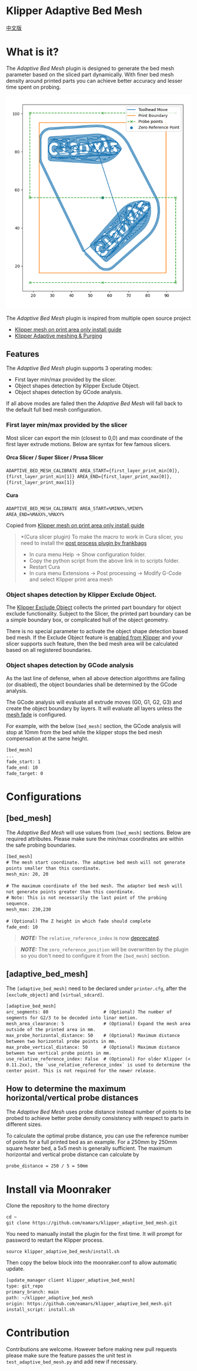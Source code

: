 Klipper Adaptive Bed Mesh
===
[中文版](readme_zh_cn.md)

# What is it?
The *Adaptive Bed Mesh* plugin is designed to generate the bed mesh parameter based on the sliced part dynamically. 
With finer bed mesh density around printed parts you can achieve better accuracy and lesser time spent on probing.

![bed_mesh_path](resources/bed_mesh_path.png)

The *Adaptive Bed Mesh* plugin is inspired from multiple open source project
- [Klipper mesh on print area only install guide](https://gist.github.com/ChipCE/95fdbd3c2f3a064397f9610f915f7d02)
- [Klipper Adaptive meshing & Purging](https://github.com/kyleisah/Klipper-Adaptive-Meshing-Purging)

## Features
The *Adaptive Bed Mesh* plugin supports 3 operating modes: 
- First layer min/max provided by the slicer.
- Object shapes detection by Klipper Exclude Object.
- Object shapes detection by GCode analysis.

If all above modes are failed then the *Adaptive Bed Mesh* will fall back to the default full bed mesh configuration. 

### First layer min/max provided by the slicer
Most slicer can export the min (closest to 0,0) and max coordinate of the first layer extrude motions. 
Below are syntax for few famous slicers. 
#### Orca Slicer / Super Slicer / Prusa Slicer

    ADAPTIVE_BED_MESH_CALIBRATE AREA_START={first_layer_print_min[0]},{first_layer_print_min[1]} AREA_END={first_layer_print_max[0]},{first_layer_print_max[1]}

#### Cura

    ADAPTIVE_BED_MESH_CALIBRATE AREA_START=%MINX%,%MINY% AREA_END=%MAXX%,%MAXY%

Copied from [Klipper mesh on print area only install guide](https://gist.github.com/ChipCE/95fdbd3c2f3a064397f9610f915f7d02)
> *(Cura slicer plugin) To make the macro to work in Cura slicer, you need to install the [post process plugin by frankbags](https://raw.githubusercontent.com/ChipCE/Slicer-profile/master/cura-slicer/scripts/KlipperPrintArea.py)
> - In cura menu Help -> Show configuration folder. 
> - Copy the python script from the above link in to scripts folder. 
> - Restart Cura 
> - In cura menu Extensions -> Post processing -> Modify G-Code and select Klipper print area mesh

### Object shapes detection by Klipper Exclude Object.
The [Klipper Exclude Object](https://www.klipper3d.org/Exclude_Object.html) collects the printed part boundary for 
object exclude functionality. Subject to the Slicer, the printed part boundary can be a simple boundary box, or complicated
hull of the object geometry. 

There is no special parameter to activate the object shape detection based bed mesh. If the Exclude Object feature is [enabled from Klipper](https://www.klipper3d.org/Config_Reference.html#exclude_object)
and your slicer supports such feature, then the bed mesh area will be calculated based on all registered boundaries.

### Object shapes detection by GCode analysis
As the last line of defense, when all above detection algorithms are failing (or disabled), the object boundaries shall be 
determined by the GCode analysis.

The GCode analysis will evaluate all extrude moves (G0, G1, G2, G3) and create the object boundary by layers. It
will evaluate all layers unless the [mesh fade](https://www.klipper3d.org/Bed_Mesh.html#mesh-fade) is configured.

For example, with the below `[bed_mesh]` section, the GCode analysis will stop at 10mm from the bed while the klipper stops the 
bed mesh compensation at the same height. 

    [bed_mesh]
    ...
    fade_start: 1
    fade_end: 10
    fade_target: 0

# Configurations
## [bed_mesh]
The *Adaptive Bed Mesh* will use values from `[bed_mesh]` sections. Below are required attributes. Please make sure the min/max
coordinates are within the safe probing boundaries. 

    [bed_mesh]
    # The mesh start coordinate. The adaptive bed mesh will not generate points smaller than this coordinate.
    mesh_min: 20, 20

    # The maximum coordinate of the bed mesh. The adapter bed mesh will not generate points greater than this coordinate.
    # Note: This is not necessarily the last point of the probing sequence.  
    mesh_max: 230,230

    # (Optional) The Z height in which fade should complete
    fade_end: 10

> **_NOTE:_**  The `relative_reference_index` is now [deprecated](https://www.klipper3d.org/Bed_Mesh.html#the-deprecated-relative_reference_index). 

> **_NOTE:_** The `zero_reference_position` will be overwritten by the plugin so you don't need to configure it from the `[bed_mesh]`
> section. 

## [adaptive_bed_mesh]
The `[adaptive_bed_mesh]` need to be declared under `printer.cfg`, after the `[exclude_object]` and `[virtual_sdcard]`. 

    [adaptive_bed_mesh]
    arc_segments: 80                     # (Optional) The number of segments for G2/3 to be decoded into linar motion. 
    mesh_area_clearance: 5               # (Optional) Expand the mesh area outside of the printed area in mm. 
    max_probe_horizontal_distance: 50    # (Optional) Maximum distance between two horizontal probe points in mm. 
    max_probe_vertical_distance: 50      # (Optional) Maximum distance between two vertical probe points in mm.
    use_relative_reference_index: False  # (Optional) For older Klipper (< 0.11.2xx), the `use_relative_reference_index` is used to determine the center point. This is not required for the newer release.


## How to determine the maximum horizontal/vertical probe distances
The *Adaptive Bed Mesh* uses probe distance instead number of points to be probed to achieve better probe density consistency
with respect to parts in different sizes. 

To calculate the optimal probe distance, you can use the reference number of points for a full printed bed as an example. 
For a 250mm by 250mm square heater bed, a 5x5 mesh is generally sufficient. The maximum horizontal and vertical probe distance
can calculate by

    probe_distance = 250 / 5 = 50mm



# Install via Moonraker
Clone the repository to the home directory

    cd ~
    git clone https://github.com/eamars/klipper_adaptive_bed_mesh.git

You need to manually install the plugin for the first time. It will prompt for password to restart the Klipper process. 
    
    source klipper_adaptive_bed_mesh/install.sh

Then copy the below block into the moonraker.conf to allow automatic update.

    [update_manager client klipper_adaptive_bed_mesh]
    type: git_repo
    primary_branch: main
    path: ~/klipper_adaptive_bed_mesh
    origin: https://github.com/eamars/klipper_adaptive_bed_mesh.git
    install_script: install.sh

# Contribution
Contributions are welcome. However before making new pull requests please make sure the feature passes
the unit test in `test_adaptive_bed_mesh.py` and add new if necessary. 
